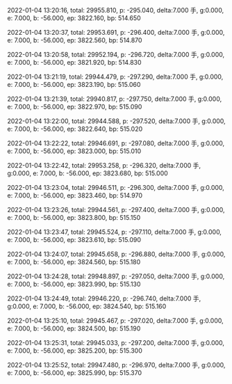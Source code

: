 2022-01-04 13:20:16, total: 29955.810, p: -295.040, delta:7.000 手, g:0.000, e: 7.000, b: -56.000, ep: 3822.160, bp: 514.650

2022-01-04 13:20:37, total: 29953.691, p: -296.400, delta:7.000 手, g:0.000, e: 7.000, b: -56.000, ep: 3822.560, bp: 514.870

2022-01-04 13:20:58, total: 29952.194, p: -296.720, delta:7.000 手, g:0.000, e: 7.000, b: -56.000, ep: 3821.920, bp: 514.830

2022-01-04 13:21:19, total: 29944.479, p: -297.290, delta:7.000 手, g:0.000, e: 7.000, b: -56.000, ep: 3823.190, bp: 515.060

2022-01-04 13:21:39, total: 29940.817, p: -297.750, delta:7.000 手, g:0.000, e: 7.000, b: -56.000, ep: 3822.970, bp: 515.090

2022-01-04 13:22:00, total: 29944.588, p: -297.520, delta:7.000 手, g:0.000, e: 7.000, b: -56.000, ep: 3822.640, bp: 515.020

2022-01-04 13:22:22, total: 29946.691, p: -297.080, delta:7.000 手, g:0.000, e: 7.000, b: -56.000, ep: 3823.000, bp: 515.010

2022-01-04 13:22:42, total: 29953.258, p: -296.320, delta:7.000 手, g:0.000, e: 7.000, b: -56.000, ep: 3823.680, bp: 515.000

2022-01-04 13:23:04, total: 29946.511, p: -296.300, delta:7.000 手, g:0.000, e: 7.000, b: -56.000, ep: 3823.460, bp: 514.970

2022-01-04 13:23:26, total: 29944.561, p: -297.400, delta:7.000 手, g:0.000, e: 7.000, b: -56.000, ep: 3823.800, bp: 515.150

2022-01-04 13:23:47, total: 29945.524, p: -297.110, delta:7.000 手, g:0.000, e: 7.000, b: -56.000, ep: 3823.610, bp: 515.090

2022-01-04 13:24:07, total: 29945.658, p: -296.880, delta:7.000 手, g:0.000, e: 7.000, b: -56.000, ep: 3824.560, bp: 515.180

2022-01-04 13:24:28, total: 29948.897, p: -297.050, delta:7.000 手, g:0.000, e: 7.000, b: -56.000, ep: 3823.990, bp: 515.130

2022-01-04 13:24:49, total: 29946.220, p: -296.740, delta:7.000 手, g:0.000, e: 7.000, b: -56.000, ep: 3824.540, bp: 515.160

2022-01-04 13:25:10, total: 29945.467, p: -297.020, delta:7.000 手, g:0.000, e: 7.000, b: -56.000, ep: 3824.500, bp: 515.190

2022-01-04 13:25:31, total: 29945.033, p: -297.200, delta:7.000 手, g:0.000, e: 7.000, b: -56.000, ep: 3825.200, bp: 515.300

2022-01-04 13:25:52, total: 29947.480, p: -296.970, delta:7.000 手, g:0.000, e: 7.000, b: -56.000, ep: 3825.990, bp: 515.370